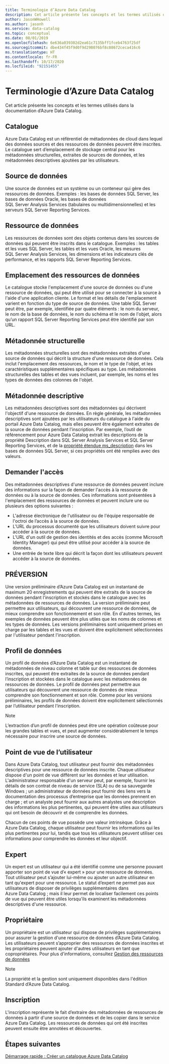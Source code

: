 ```yaml
---
title: Terminologie d’Azure Data Catalog
description: Cet article présente les concepts et les termes utilisés dans la documentation d’Azure Data Catalog.
author: JasonWHowell
ms.author: jasonh
ms.service: data-catalog
ms.topic: conceptual
ms.date: 08/01/2019
ms.openlocfilehash: 6e636a039302d2ea61c7135bff1fceb4763f25df
ms.sourcegitcommit: dbe434f45f9d0f9d298076bf8c08672ceca416c6
ms.translationtype: HT
ms.contentlocale: fr-FR
ms.lasthandoff: 10/17/2020
ms.locfileid: "92151455"
---
```

# <a name="azure-data-catalog-terminology"></a>Terminologie d’Azure Data Catalog

Cet article présente les concepts et les termes utilisés dans la documentation d’Azure Data Catalog.

## <a name="catalog"></a>Catalogue

Azure Data Catalog est un référentiel de métadonnées de cloud dans lequel des données sources et des ressources de données peuvent être inscrites. Le catalogue sert d’emplacement de stockage central pour les métadonnées structurelles, extraites de sources de données, et les métadonnées descriptives ajoutées par les utilisateurs.

## <a name="data-source"></a>Source de données

Une source de données est un système ou un conteneur qui gère des ressources de données. Exemples : les bases de données SQL Server, les bases de données Oracle, les bases de données SQL Server Analysis Services (tabulaires ou multidimensionnelles) et les serveurs SQL Server Reporting Services.

## <a name="data-asset"></a>Ressource de données

Les ressources de données sont des objets contenus dans les sources de données qui peuvent être inscrits dans le catalogue. Exemples : les tables et les vues SQL Server, les tables et les vues Oracle, les mesures SQL Server Analysis Services, les dimensions et les indicateurs clés de performance, et les rapports SQL Server Reporting Services.

## <a name="data-asset-location"></a>Emplacement des ressources de données

Le catalogue stocke l'emplacement d'une source de données ou d'une ressource de données, qui peut être utilisé pour se connecter à la source à l'aide d'une application cliente. Le format et les détails de l'emplacement varient en fonction du type de source de données. Une table SQL Server peut être, par exemple, identifiée par quatre éléments : le nom du serveur, le nom de la base de données, le nom du schéma et le nom de l'objet, alors qu’un rapport SQL Server Reporting Services peut être identifié par son URL.

## <a name="structural-metadata"></a>Métadonnée structurelle

Les métadonnées structurelles sont des métadonnées extraites d'une source de données qui décrit la structure d'une ressource de données. Cela inclut l'emplacement des ressources, le nom et le type de l'objet, et les caractéristiques supplémentaires spécifiques au type. Les métadonnées structurelles des tables et des vues incluent, par exemple, les noms et les types de données des colonnes de l'objet.

## <a name="descriptive-metadata"></a>Métadonnée descriptive

Les métadonnées descriptives sont des métadonnées qui décrivent l'objectif d'une ressource de données. En règle générale, les métadonnées descriptives sont ajoutées par les utilisateurs du catalogue à l'aide du portail Azure Data Catalog, mais elles peuvent être également extraites de la source de données pendant l'inscription. Par exemple, l’outil de référencement pour Azure Data Catalog extrait les descriptions de la propriété Description dans SQL Server Analysis Services et SQL Server Reporting Services, et de la [propriété étendue ms_description](/previous-versions/sql/sql-server-2008-r2/ms190243(v=sql.105)) dans les bases de données SQL Server, si ces propriétés ont été remplies avec des valeurs.

## <a name="request-access"></a>Demander l'accès

Des métadonnées descriptives d'une ressource de données peuvent inclure des informations sur la façon de demander l'accès à la ressource de données ou à la source de données. Ces informations sont présentées à l'emplacement des ressources de données et peuvent inclure une ou plusieurs des options suivantes :

* L'adresse électronique de l'utilisateur ou de l'équipe responsable de l'octroi de l’accès à la source de données.
* L'URL du processus documenté que les utilisateurs doivent suivre pour accéder à la source de données.
* L'URL d'un outil de gestion des identités et des accès (comme Microsoft Identity Manager) qui peut être utilisé pour accéder à la source de données.
* Une entrée de texte libre qui décrit la façon dont les utilisateurs peuvent accéder à la source de données.

## <a name="preview"></a>PRÉVERSION

Une version préliminaire d’Azure Data Catalog est un instantané de maximum 20 enregistrements qui peuvent être extraits de la source de données pendant l'inscription et stockés dans le catalogue avec les métadonnées de ressources de données. La version préliminaire peut permettre aux utilisateurs, qui découvrent une ressource de données, de mieux comprendre son fonctionnement et son rôle. En d'autres termes, les exemples de données peuvent être plus utiles que les noms de colonnes et les types de données.
Les versions préliminaires sont uniquement prises en charge par les tables et les vues et doivent être explicitement sélectionnées par l'utilisateur pendant l'inscription.

## <a name="data-profile"></a>Profil de données

Un profil de données d’Azure Data Catalog est un instantané de métadonnées de niveau colonne et table sur des ressources de données inscrites, qui peuvent être extraites de la source de données pendant l’inscription et stockées dans le catalogue avec les métadonnées de ressources de données. Le profil de données peut permettre aux utilisateurs qui découvrent une ressource de données de mieux comprendre son fonctionnement et son rôle. Comme pour les versions préliminaires, les profils de données doivent être explicitement sélectionnés par l’utilisateur pendant l’inscription.

> [!NOTE]
> L’extraction d’un profil de données peut être une opération coûteuse pour les grandes tables et vues, et peut augmenter considérablement le temps nécessaire pour inscrire une source de données.


## <a name="user-perspective"></a>Point de vue de l’utilisateur

Dans Azure Data Catalog, tout utilisateur peut fournir des métadonnées descriptives pour une ressource de données inscrite. Chaque utilisateur dispose d'un point de vue différent sur les données et leur utilisation. L'administrateur responsable d'un serveur peut, par exemple, fournir les détails de son contrat de niveau de service (SLA) ou de sa sauvegarde Windows ; un administrateur de données peut fournir des liens vers la documentation des processus d’entreprise que les données prennent en charge ; et un analyste peut fournir aux autres analystes une description des informations les plus pertinentes, qui peuvent être utiles aux utilisateurs qui ont besoin de découvrir et de comprendre les données.

Chacun de ces points de vue possède une valeur intrinsèque. Grâce à Azure Data Catalog, chaque utilisateur peut fournir les informations qui les plus pertinentes pour lui, tandis que tous les utilisateurs peuvent utiliser ces informations pour comprendre les données et leur objectif.

## <a name="expert"></a>Expert

Un expert est un utilisateur qui a été identifié comme une personne pouvant apporter son point de vue d’« expert » pour une ressource de données. Tout utilisateur peut s’ajouter lui-même ou ajouter un autre utilisateur en tant qu'expert pour une ressource. Le statut d’expert ne permet pas aux utilisateurs de disposer de privilèges supplémentaires dans Azure Data Catalog ; mais il leur permet de localiser facilement ces points de vue qui peuvent être utiles lorsqu’ils examinent les métadonnées descriptives d'une ressource.

## <a name="owner"></a>Propriétaire

Un propriétaire est un utilisateur qui dispose de privilèges supplémentaires pour assurer la gestion d'une ressource de données d’Azure Data Catalog. Les utilisateurs peuvent s’approprier des ressources de données inscrites et les propriétaires peuvent ajouter d'autres utilisateurs en tant que copropriétaires. Pour plus d'informations, consultez [Gestion des ressources de données](data-catalog-how-to-manage.md)  

> [!NOTE]
> La propriété et la gestion sont uniquement disponibles dans l'édition Standard d’Azure Data Catalog.

## <a name="registration"></a>Inscription

L'inscription représente le fait d’extraire des métadonnées de ressources de données à partir d'une source de données et de les copier dans le service Azure Data Catalog. Les ressources de données qui ont été inscrites peuvent ensuite être annotées et découvertes.

## <a name="next-steps"></a>Étapes suivantes

[Démarrage rapide : Créer un catalogue Azure Data Catalog](data-catalog-get-started.md)